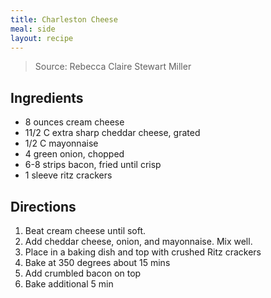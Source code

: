 ```yaml
---
title: Charleston Cheese
meal: side
layout: recipe
---
```


> Source: Rebecca Claire Stewart Miller  

## Ingredients
* 8 ounces cream cheese
* 11/2 C extra sharp cheddar cheese, grated
* 1/2 C mayonnaise
* 4 green onion, chopped
* 6-8 strips bacon, fried until crisp
* 1 sleeve ritz crackers

## Directions
1. Beat cream cheese until soft.
2. Add cheddar cheese, onion, and mayonnaise. Mix well.
3. Place in a baking dish and top with crushed Ritz crackers 
4. Bake at 350 degrees about 15 mins
5. Add crumbled bacon on top
6. Bake additional 5 min
